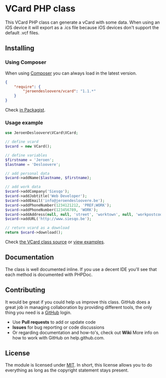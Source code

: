 # VCard PHP class

This VCard PHP class can generate a vCard with some data. When using an iOS device it will export as a .ics file because iOS devices don't support the default .vcf files.

## Installing

### Using Composer

When using [Composer](https://getcomposer.org) you can always load in the latest version.

``` json
{
    "require": {
        "jeroendesloovere/vcard": "1.1.*"
    }
}
```
Check [in Packagist](https://packagist.org/packages/jeroendesloovere/vcard).

### Usage example

``` php
use JeroenDesloovere\VCard\VCard;

// define vcard
$vcard = new VCard();

// define variables
$firstname = 'Jeroen';
$lastname = 'Desloovere';

// add personal data
$vcard->addName($lastname, $firstname);

// add work data
$vcard->addCompany('Siesqo');
$vcard->addJobtitle('Web Developer');
$vcard->addEmail('info@jeroendesloovere.be');
$vcard->addPhoneNumber(1234121212, 'PREF;WORK');
$vcard->addPhoneNumber(123456789, 'WORK');
$vcard->addAddress(null, null, 'street', 'worktown', null, 'workpostcode', 'Belgium');
$vcard->addURL('http://www.siesqo.be');

// return vcard as a download
return $vcard->download();
```

Check [the VCard class source](./src/VCard.php) or [view examples](./examples/example.php).


## Documentation

The class is well documented inline. If you use a decent IDE you'll see that each method is documented with PHPDoc.


## Contributing

It would be great if you could help us improve this class. GitHub does a great job in managing collaboration by providing different tools, the only thing you need is a [GitHub](http://github.com) login.

* Use **Pull requests** to add or update code
* **Issues** for bug reporting or code discussions
* Or regarding documentation and how-to's, check out **Wiki**
More info on how to work with GitHub on help.github.com.


## License

The module is licensed under [MIT](./LICENSE.md). In short, this license allows you to do everything as long as the copyright statement stays present.